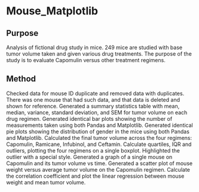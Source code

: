 # Mouse_Matplotlib
## Purpose
Analysis of fictional drug study in mice. 249 mice are studied with base tumor volume taken and given various drug treatments. The purpose of the study is to evaluate Capomulin versus other treatment regimens. 

## Method
Checked data for mouse ID duplicate and removed data with duplicates. There was one mouse that had such data, and that data is deleted and shown for reference. 
Generated a summary statistics table with mean, median, variance, standard deviation, and SEM for tumor volume on each drug regimen. 
Generated identical bar plots showing the number of measurements taken using both Pandas and Matplotlib. 
Generated identical pie plots showing the distribution of gender in the mice using both Pandas and Matplotlib.
Calculated the final tumor volume across the four regimens: Capomulin, Ramicane, Infubinol, and Ceftamin. 
Calculate quartiles, IQR and outliers, plotting the four regimens on a single boxplot. Highlighted the outlier with a special style. 
Generated a graph of a single mouse on Capomulin and its tumor volume vs time. 
Generated a scatter plot of mouse weight versus average tumor volume on the Capomulin regimen. 
Calculate the correlation coefficient and plot the linear regression between mouse weight and mean tumor volume.
